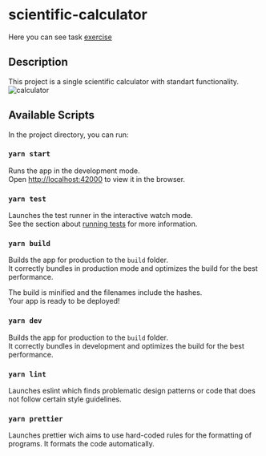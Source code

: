 # scientific-calculator

Here you can see task [exercise](https://docs.google.com/document/d/1j8DnTnRSNoRBdYtKu3Rgk1STLso4X5Rev2-oEyxMsK8/edit#)

## Description

This project is a single scientific calculator with standart functionality.
![calculator](https://user-images.githubusercontent.com/70233346/132640293-7fe0834c-0961-4d99-b3c5-fe7285d77850.png)

## Available Scripts

In the project directory, you can run:

### `yarn start`

Runs the app in the development mode.\
Open [http://localhost:42000](http://localhost:42000) to view it in the browser.

### `yarn test`

Launches the test runner in the interactive watch mode.\
See the section about [running tests](https://jestjs.io/) for more information.

### `yarn build`

Builds the app for production to the `build` folder.\
It correctly bundles in production mode and optimizes the build for the best performance.

The build is minified and the filenames include the hashes.\
Your app is ready to be deployed!

### `yarn dev`

Builds the app for production to the `build` folder.\
It correctly bundles in development and optimizes the build for the best performance.

### `yarn lint`

Launches eslint which finds problematic design patterns or code that does not follow certain style guidelines.

### `yarn prettier`

Launches prettier wich aims to use hard-coded rules for the formatting of programs. It formats the code automatically.



